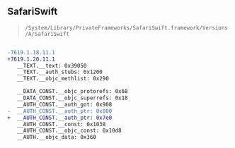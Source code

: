 ## SafariSwift

> `/System/Library/PrivateFrameworks/SafariSwift.framework/Versions/A/SafariSwift`

```diff

-7619.1.18.11.1
+7619.1.20.11.1
   __TEXT.__text: 0x39050
   __TEXT.__auth_stubs: 0x1200
   __TEXT.__objc_methlist: 0x290

   __DATA_CONST.__objc_protorefs: 0x68
   __DATA_CONST.__objc_superrefs: 0x18
   __AUTH_CONST.__auth_got: 0x908
-  __AUTH_CONST.__auth_ptr: 0x800
+  __AUTH_CONST.__auth_ptr: 0x7e0
   __AUTH_CONST.__const: 0x1038
   __AUTH_CONST.__objc_const: 0x10d8
   __AUTH.__objc_data: 0x360

```
